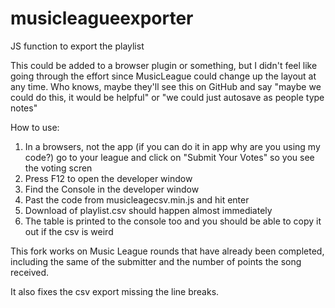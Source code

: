 # musicleagueexporter
JS function to export the playlist

This could be added to a browser plugin or something, but I didn't feel like going through the effort since MusicLeague could change up the layout at any time.  Who knows, maybe they'll see this on GitHub and say "maybe we could do this, it would be helpful" or "we could just autosave as people type notes"

How to use:
1) In a browsers, not the app (if you can do it in app why are you using my code?) go to your league and click on "Submit Your Votes" so you see the voting scren
2) Press F12 to open the developer window
3) Find the Console in the developer window
4) Past the code from musicleagecsv.min.js and hit enter
5) Download of playlist.csv should happen almost immediately
6) The table is printed to the console too and you should be able to copy it out if the csv is weird

This fork works on Music League rounds that have already been completed, including the same of the submitter and the number of points the song received.

It also fixes the csv export missing the line breaks.
